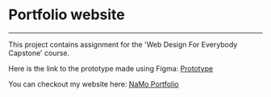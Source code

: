 # Portfolio website
***
This project contains assignment for the 'Web Design For Everybody Capstone' course.


Here is the link to the prototype made using Figma: [Prototype](https://www.figma.com/proto/fjNTUFp7LWkxxF3YulbROD/web-design-capstopne?node-id=20%3A1258&scaling=contain)

You can checkout my website here: [NaMo Portfolio](https://raghuvorkady.github.io/wd4e-capstone-project/index.html)